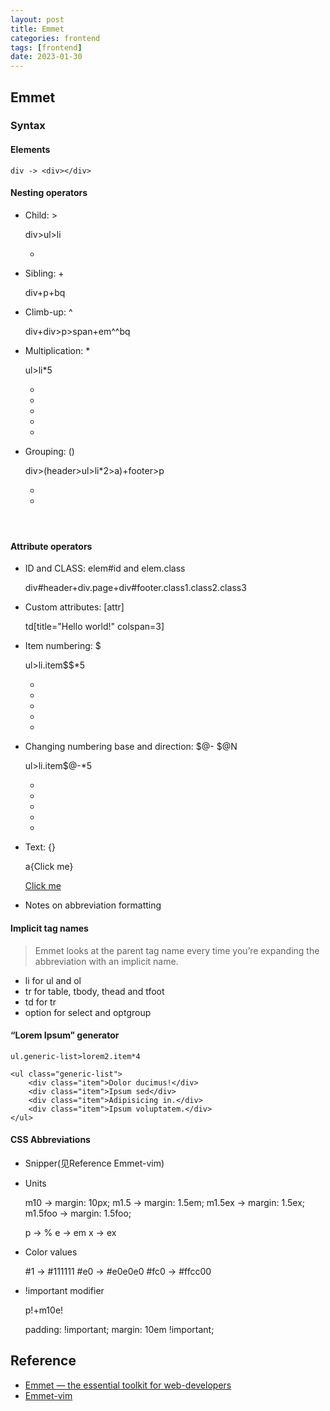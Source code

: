 ```yaml
---
layout: post
title: Emmet
categories: frontend
tags: [frontend]
date: 2023-01-30
---
```


## Emmet

### Syntax

#### Elements

    div -> <div></div>

#### Nesting operators

* Child: >

    div>ul>li

    <div>
        <ul>
            <li></li>
        </ul>
    </div>

* Sibling: +

    div+p+bq

    <div></div>
    <p></p>
    <blockquote></blockquote>

* Climb-up: ^

    div+div>p>span+em^^bq

    <div></div>
    <div>
        <p>
            <span></span>
            <em></em>
        </p>
    </div>
    <blockquote></blockquote>

* Multiplication: *

    ul>li*5

    <ul>
        <li></li>
        <li></li>
        <li></li>
        <li></li>
        <li></li>
    </ul>

* Grouping: ()

    div>(header>ul>li*2>a)+footer>p
    
    <div>
        <header>
            <ul>
                <li><a href=""></a></li>
                <li><a href=""></a></li>
            </ul>
        </header>
        <footer>
            <p></p>
        </footer>
    </div>

#### Attribute operators
                        
* ID and CLASS: elem#id and elem.class

    div#header+div.page+div#footer.class1.class2.class3

    <div id="header"></div>
    <div class="page"></div>
    <div id="footer" class="class1 class2 class3"></div>
                
* Custom attributes: [attr]

    td[title="Hello world!" colspan=3]

    <td title="Hello world!" colspan="3"></td>

* Item numbering: $

    ul>li.item$$*5

    <ul>
        <li class="item01"></li>
        <li class="item02"></li>
        <li class="item03"></li>
        <li class="item04"></li>
        <li class="item05"></li>
    </ul>

* Changing numbering base and direction: $@- $@N

    ul>li.item$@-*5

    <ul>
        <li class="item4"></li>
        <li class="item3"></li>
        <li class="item2"></li>
        <li class="item1"></li>
        <li class="item0"></li>
    </ul>

* Text: {}

    a{Click me}

    <a href="">Click me</a>


* Notes on abbreviation formatting

#### Implicit tag names

> Emmet looks at the parent tag name every time you’re expanding the abbreviation with an implicit name.
    
* li for ul and ol
* tr for table, tbody, thead and tfoot
* td for tr
* option for select and optgroup

#### “Lorem Ipsum” generator 

    ul.generic-list>lorem2.item*4

    <ul class="generic-list">
        <div class="item">Dolor ducimus!</div>
        <div class="item">Ipsum sed</div>
        <div class="item">Adipisicing in.</div>
        <div class="item">Ipsum voluptatem.</div>
    </ul>

#### CSS Abbreviations

* Snipper(见Reference Emmet-vim)

* Units

    m10 -> margin: 10px;
    m1.5 -> margin: 1.5em;
    m1.5ex -> margin: 1.5ex;
    m1.5foo -> margin: 1.5foo;

    p -> %
    e -> em
    x -> ex

* Color values

    #1 -> #111111
    #e0 -> #e0e0e0
    #fc0 -> #ffcc00

* !important modifier

    p!+m10e!

    padding:  !important;
    margin: 10em !important;

## Reference
+ [Emmet — the essential toolkit for web-developers](https://docs.emmet.io/)
+ [Emmet-vim](https://github.com/mattn/emmet-vim/blob/def5d57a1ae5afb1b96ebe83c4652d1c03640f4d/autoload/emmet.vim)
